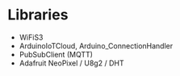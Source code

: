 # Libraries
- WiFiS3
- ArduinoIoTCloud, Arduino_ConnectionHandler
- PubSubClient (MQTT)
- Adafruit NeoPixel / U8g2 / DHT
